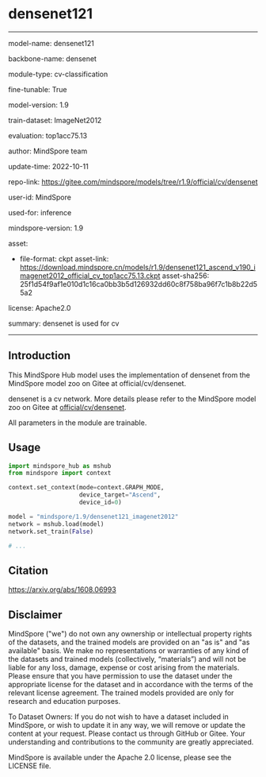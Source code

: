 # densenet121

---

model-name: densenet121

backbone-name: densenet

module-type: cv-classification

fine-tunable: True

model-version: 1.9

train-dataset: ImageNet2012

evaluation: top1acc75.13

author: MindSpore team

update-time: 2022-10-11

repo-link: <https://gitee.com/mindspore/models/tree/r1.9/official/cv/densenet>

user-id: MindSpore

used-for: inference

mindspore-version: 1.9

asset:

-
    file-format: ckpt
    asset-link: <https://download.mindspore.cn/models/r1.9/densenet121_ascend_v190_imagenet2012_official_cv_top1acc75.13.ckpt>
    asset-sha256: 25f1d54f9af1e010d1c16ca0bb3b5d126932dd60c8f758ba96f7c1b8b22d55a2

license: Apache2.0

summary: densenet is used for cv

---

## Introduction

This MindSpore Hub model uses the implementation of densenet from the MindSpore model zoo on Gitee at official/cv/densenet.

densenet is a cv network. More details please refer to the MindSpore model zoo on Gitee at [official/cv/densenet](https://gitee.com/mindspore/models/blob/r1.9/official/cv/densenet/README.md).

All parameters in the module are trainable.

## Usage

```python
import mindspore_hub as mshub
from mindspore import context

context.set_context(mode=context.GRAPH_MODE,
                    device_target="Ascend",
                    device_id=0)

model = "mindspore/1.9/densenet121_imagenet2012"
network = mshub.load(model)
network.set_train(False)

# ...
```

## Citation

https://arxiv.org/abs/1608.06993

## Disclaimer

MindSpore ("we") do not own any ownership or intellectual property rights of the datasets, and the trained models are provided on an "as is" and "as available" basis. We make no representations or warranties of any kind of the datasets and trained models (collectively, “materials”) and will not be liable for any loss, damage, expense or cost arising from the materials. Please ensure that you have permission to use the dataset under the appropriate license for the dataset and in accordance with the terms of the relevant license agreement. The trained models provided are only for research and education purposes.

To Dataset Owners: If you do not wish to have a dataset included in MindSpore, or wish to update it in any way, we will remove or update the content at your request. Please contact us through GitHub or Gitee. Your understanding and contributions to the community are greatly appreciated.

MindSpore is available under the Apache 2.0 license, please see the LICENSE file.
